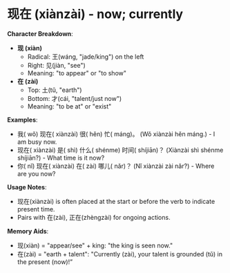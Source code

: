 # **现在 (xiànzài) - now; currently**

**Character Breakdown**:  
- **现 (xiàn)**
  - Radical: 王(wáng, "jade/king") on the left
  - Right: 见(jiàn, "see")
  - Meaning: "to appear" or "to show"  
- **在 (zài)**
  - Top: 土(tǔ, "earth")
  - Bottom: 才(cái, "talent/just now")
  - Meaning: "to be at" or "exist"

**Examples**:  
- 我( wǒ) 现在( xiànzài) 很( hěn) 忙( máng)。 (Wǒ xiànzài hěn máng.) - I am busy now.  
- 现在( xiànzài) 是( shì) 什么( shénme) 时间( shíjiān)？ (Xiànzài shì shénme shíjiān?) - What time is it now?  
- 你( nǐ) 现在( xiànzài) 在( zài) 哪儿( nǎr)？ (Nǐ xiànzài zài nǎr?) - Where are you now?

**Usage Notes**:  
- 现在(xiànzài) is often placed at the start or before the verb to indicate present time.  
- Pairs with 在(zài), 正在(zhèngzài) for ongoing actions.

**Memory Aids**:  
- 现(xiàn) = "appear/see" + king: "the king is seen now."  
- 在(zài) = "earth + talent": "Currently (zài), your talent is grounded (tǔ) in the present (now)!”
